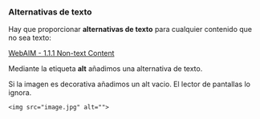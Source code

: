 ### Alternativas de texto

Hay que proporcionar __alternativas de texto__ para cualquier contenido que no sea texto:

[WebAIM - 1.1.1 Non-text Content](https://webaim.org/standards/wcag/checklist#g1.1)

Mediante la etiqueta __alt__ añadimos una alternativa de texto.

Si la imagen es decorativa añadimos un alt vacio. El lector de pantallas lo ignora.

```
<img src="image.jpg" alt="">
```